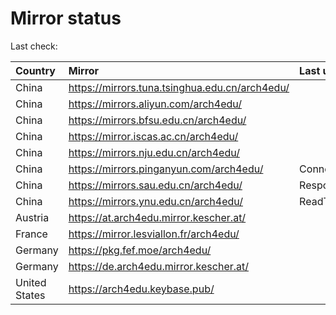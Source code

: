<script src="./time.js"></script>
# Mirror status
Last check: <script type="text/javascript">localize(1669742315.417881);</script>

|Country|Mirror|Last update|
|:------|:-----|:----------|
|China|https://mirrors.tuna.tsinghua.edu.cn/arch4edu/|<script type="text/javascript">localize(1669704360);</script>|
|China|https://mirrors.aliyun.com/arch4edu/|<script type="text/javascript">localize(1669618680);</script>|
|China|https://mirrors.bfsu.edu.cn/arch4edu/|<script type="text/javascript">localize(1669704360);</script>|
|China|https://mirror.iscas.ac.cn/arch4edu/|<script type="text/javascript">localize(1669704360);</script>|
|China|https://mirrors.nju.edu.cn/arch4edu/|<script type="text/javascript">localize(1669704360);</script>|
|China|https://mirrors.pinganyun.com/arch4edu/|ConnectTimeout|
|China|https://mirrors.sau.edu.cn/arch4edu/|Response 500|
|China|https://mirrors.ynu.edu.cn/arch4edu/|ReadTimeout|
|Austria|https://at.arch4edu.mirror.kescher.at/|<script type="text/javascript">localize(1669704360);</script>|
|France|https://mirror.lesviallon.fr/arch4edu/|<script type="text/javascript">localize(1669704360);</script>|
|Germany|https://pkg.fef.moe/arch4edu/|<script type="text/javascript">localize(1669704360);</script>|
|Germany|https://de.arch4edu.mirror.kescher.at/|<script type="text/javascript">localize(1669704360);</script>|
|United States|https://arch4edu.keybase.pub/|<script type="text/javascript">localize(1669704360);</script>|

<script src="./tablefilter/tablefilter.js"></script>
<script src="./table.js"></script>